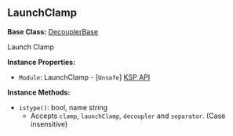 ## LaunchClamp

**Base Class:** [DecouplerBase](DecouplerBase.md)

Launch Clamp


**Instance Properties:**
- `Module`: LaunchClamp - \[`Unsafe`\] [KSP API](https://kerbalspaceprogram.com/api/class_launch_clamp.html)

**Instance Methods:**
- `istype()`: bool, name string
  - Accepts `clamp`, `launchClamp`, `decoupler` and `separator`. (Case insensitive)
